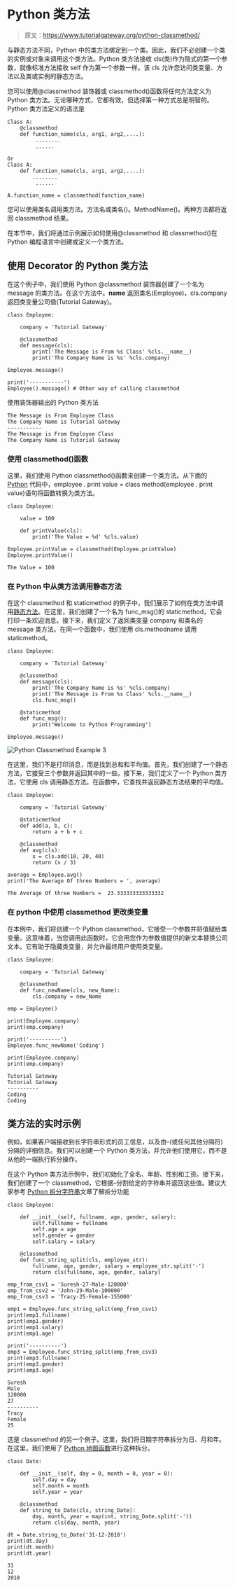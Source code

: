 # Python 类方法

> 原文：<https://www.tutorialgateway.org/python-classmethod/>

与静态方法不同，Python 中的类方法绑定到一个类。因此，我们不必创建一个类的实例或对象来调用这个类方法。Python 类方法接收 cls(类)作为隐式的第一个参数，就像标准方法接收 self 作为第一个参数一样。该 cls 允许您访问类变量、方法以及类或实例的静态方法。

您可以使用@classmethod 装饰器或 classmethod()函数将任何方法定义为 Python 类方法。无论哪种方式，它都有效，但选择第一种方式总是明智的。Python 类方法定义的语法是

```
Class A:
    @classmethod
    def function_name(cls, arg1, arg2,....):
         ........
         ......

Or
Class A:
    def function_name(cls, arg1, arg2,....):
        ........
         ......

A.function_name = classmethod(function_name)
```

您可以使用类名调用类方法。方法名或类名()。MethodName()。两种方法都将返回 classmethod 结果。

在本节中，我们将通过示例展示如何使用@classmethod 和 classmethod()在 Python 编程语言中创建或定义一个类方法。

## 使用 Decorator 的 Python 类方法

在这个例子中，我们使用 Python @classmethod 装饰器创建了一个名为 message 的类方法。在这个方法中。__name__ 返回类名(Employee)，cls.company 返回类变量公司值(Tutorial Gateway)。

```
class Employee:

    company = 'Tutorial Gateway'

    @classmethod
    def message(cls):
        print('The Message is From %s Class' %cls.__name__)
        print('The Company Name is %s' %cls.company)

Employee.message()

print('-----------')
Employee().message() # Other way of calling classmethod
```

使用装饰器输出的 Python 类方法

```
The Message is From Employee Class
The Company Name is Tutorial Gateway
-----------
The Message is From Employee Class
The Company Name is Tutorial Gateway
```

### 使用 classmethod()函数

这里，我们使用 Python classmethod()函数来创建一个类方法。从下面的 [Python](https://www.tutorialgateway.org/python-tutorial/) 代码中，employee . print value = class method(employee . print value)语句将函数转换为类方法。

```
class Employee:

    value = 100

    def printValue(cls):
        print('The Value = %d' %cls.value)

Employee.printValue = classmethod(Employee.printValue)
Employee.printValue()
```

```
The Value = 100
```

### 在 Python 中从类方法调用静态方法

在这个 classmethod 和 staticmethod 的例子中，我们展示了如何在类方法中调用[静态方法](https://www.tutorialgateway.org/python-static-method/)。在这里，我们创建了一个名为 func_msg()的 staticmethod，它会打印一条欢迎消息。接下来，我们定义了返回类变量 company 和类名的 message 类方法。在同一个函数中，我们使用 cls.methodname 调用 staticmethod。

```
class Employee:

    company = 'Tutorial Gateway'

    @classmethod
    def message(cls):
        print('The Company Name is %s' %cls.company)
        print('The Message is From %s Class' %cls.__name__)
        cls.func_msg()

    @staticmethod
    def func_msg():
        print("Welcome to Python Programming")

Employee.message()
```

![Python Classmethod Example 3](img/62cd7866d9942a7650fbf67eb54a9828.png)

在这里，我们不是打印消息，而是找到总和和平均值。首先，我们创建了一个静态方法，它接受三个参数并返回其中的一些。接下来，我们定义了一个 Python 类方法，它使用 cls 调用静态方法。在函数中，它查找并返回静态方法结果的平均值。

```
class Employee:

    company = 'Tutorial Gateway'

    @staticmethod
    def add(a, b, c):
        return a + b + c

    @classmethod
    def avg(cls):
        x = cls.add(10, 20, 40)
        return (x / 3)

average = Employee.avg()
print('The Average Of three Numbers = ', average)
```

```
The Average Of three Numbers =  23.333333333333332
```

### 在 python 中使用 classmethod 更改类变量

在本例中，我们将创建一个 Python classmethod，它接受一个参数并将值赋给类变量。这意味着，当您调用此函数时，它会用您作为参数值提供的新文本替换公司文本。它有助于隐藏类变量，并允许最终用户使用类变量。

```
class Employee:

    company = 'Tutorial Gateway'

    @classmethod
    def func_newName(cls, new_Name):
        cls.company = new_Name

emp = Employee()

print(Employee.company)
print(emp.company)

print('----------')
Employee.func_newName('Coding')

print(Employee.company)
print(emp.company)
```

```
Tutorial Gateway
Tutorial Gateway
----------
Coding
Coding
```

## 类方法的实时示例

例如，如果客户端接收到长字符串形式的员工信息，以及由–(或任何其他分隔符)分隔的详细信息。我们可以创建一个 Python 类方法，并允许他们使用它，而不是从他的一端执行拆分操作。

在这个 Python 类方法示例中，我们初始化了全名、年龄、性别和工资。接下来，我们创建了一个 classmethod，它根据–分割给定的字符串并返回这些值。建议大家参考 [Python 拆分字符串](https://www.tutorialgateway.org/python-split/)文章了解拆分功能

```
class Employee:

    def __init__(self, fullname, age, gender, salary):
        self.fullname = fullname
        self.age = age
        self.gender = gender
        self.salary = salary

    @classmethod
    def func_string_split(cls, employee_str):
        fullname, age, gender, salary = employee_str.split('-')
        return cls(fullname, age, gender, salary)

emp_from_csv1 = 'Suresh-27-Male-120000'
emp_from_csv2 = 'John-29-Male-100000'
emp_from_csv3 = 'Tracy-25-Female-155000'

emp1 = Employee.func_string_split(emp_from_csv1)
print(emp1.fullname)
print(emp1.gender)
print(emp1.salary)
print(emp1.age)

print('----------')
emp3 = Employee.func_string_split(emp_from_csv3)
print(emp3.fullname)
print(emp3.gender)
print(emp3.age)
```

```
Suresh
Male
120000
27
----------
Tracy
Female
25
```

这是 classmethod 的另一个例子。这里，我们将日期字符串拆分为日、月和年。在这里，我们使用了 [Python 地图函数](https://www.tutorialgateway.org/python-map-function/)进行这种拆分。

```
class Date:

    def __init__(self, day = 0, month = 0, year = 0):
        self.day = day
        self.month = month
        self.year = year

    @classmethod
    def string_to_Date(cls, string_Date):
        day, month, year = map(int, string_Date.split('-'))
        return cls(day, month, year)

dt = Date.string_to_Date('31-12-2018')
print(dt.day)
print(dt.month)
print(dt.year)
```

```
31
12
2018
```